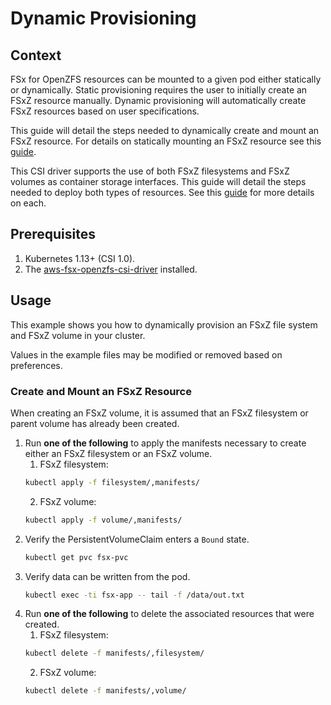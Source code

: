 # Dynamic Provisioning

## Context

FSx for OpenZFS resources can be mounted to a given pod either statically or dynamically.
Static provisioning requires the user to initially create an FSxZ resource manually.
Dynamic provisioning will automatically create FSxZ resources based on user specifications.

This guide will detail the steps needed to dynamically create and mount an FSxZ resource.
For details on statically mounting an FSxZ resource see this [guide](../static-provisioning/README.md).

This CSI driver supports the use of both FSxZ filesystems and FSxZ volumes as container storage interfaces.
This guide will detail the steps needed to deploy both types of resources.
See this [guide](https://docs.aws.amazon.com/fsx/latest/OpenZFSGuide/administering-file-systems.html) for more details on each.

## Prerequisites

1. Kubernetes 1.13+ (CSI 1.0).
2. The [aws-fsx-openzfs-csi-driver](https://github.com/kubernetes-sigs/aws-fsx-openzfs-csi-driver) installed.

## Usage

This example shows you how to dynamically provision an FSxZ file system and FSxZ volume in your cluster.

Values in the example files may be modified or removed based on preferences.

### Create and Mount an FSxZ Resource

When creating an FSxZ volume, it is assumed that an FSxZ filesystem or parent volume has already been created.

1. Run **one of the following** to apply the manifests necessary to create either an FSxZ filesystem or an FSxZ volume.
    1. FSxZ filesystem:
    ```sh
   kubectl apply -f filesystem/,manifests/
    ```
    2. FSxZ volume:
   ```sh
   kubectl apply -f volume/,manifests/
    ```
2. Verify the PersistentVolumeClaim enters a `Bound` state.
    ```sh
   kubectl get pvc fsx-pvc
    ```
3. Verify data can be written from the pod.
   ```sh
   kubectl exec -ti fsx-app -- tail -f /data/out.txt
    ```
4. Run **one of the following** to delete the associated resources that were created.
   1. FSxZ filesystem:
   ```sh
   kubectl delete -f manifests/,filesystem/
   ```
   2. FSxZ volume:
   ```sh
   kubectl delete -f manifests/,volume/
   ```